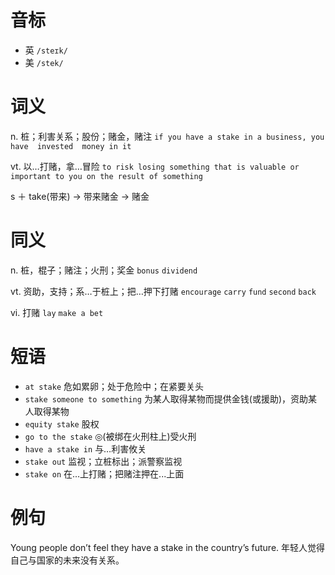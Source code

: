 # 音标

- 英 `/steɪk/`
- 美 `/stek/`

# 词义

n. 桩；利害关系；股份；赌金，赌注
`if you have a stake in a business, you have  invested  money in it`

vt. 以…打赌，拿…冒险
`to risk losing something that is valuable or important to you on the result of something`



s ＋ take(带来) → 带来赌金 → 赌金

# 同义

n. 桩，棍子；赌注；火刑；奖金
`bonus` `dividend`

vt. 资助，支持；系…于桩上；把…押下打赌
`encourage` `carry` `fund` `second` `back`

vi. 打赌
`lay` `make a bet`

# 短语

- `at stake` 危如累卵；处于危险中；在紧要关头
- `stake someone to something` 为某人取得某物而提供金钱(或援助)，资助某人取得某物
- `equity stake` 股权
- `go to the stake` ◎(被绑在火刑柱上)受火刑
- `have a stake in` 与…利害攸关
- `stake out` 监视；立桩标出；派警察监视
- `stake on` 在...上打赌；把赌注押在...上面

# 例句

Young people don’t feel they have a stake in the country’s future.
年轻人觉得自己与国家的未来没有关系。


